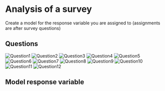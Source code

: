 Analysis of a survey
=====================



Create a model for the response variable you are assigned to (assignments are 
after survey questions)


## Questions

![Question1](https://github.com/fdac18/Miniproject3/blob/master/Q1.png)
![Question2](https://github.com/fdac18/Miniproject3/blob/master/Q2.png)
![Question3](https://github.com/fdac18/Miniproject3/blob/master/Q3.png)
![Question4](https://github.com/fdac18/Miniproject3/blob/master/Q4.png)
![Question5](https://github.com/fdac18/Miniproject3/blob/master/Q5.png)
![Question6](https://github.com/fdac18/Miniproject3/blob/master/Q6.png)
![Question7](https://github.com/fdac18/Miniproject3/blob/master/Q7.png)
![Question8](https://github.com/fdac18/Miniproject3/blob/master/Q8.png)
![Question9](https://github.com/fdac18/Miniproject3/blob/master/Q9.png)
![Question10](https://github.com/fdac18/Miniproject3/blob/master/Q10.png)
![Question11](https://github.com/fdac18/Miniproject3/blob/master/Q11.png)
![Question12](https://github.com/fdac18/Miniproject3/blob/master/Q12.png)


## Model response variable

